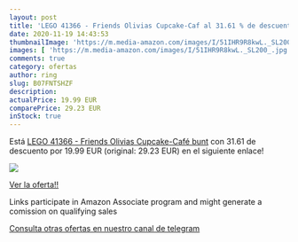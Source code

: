 ```yaml
---
layout: post
title: 'LEGO 41366 - Friends Olivias Cupcake-Caf al 31.61 % de descuento'
date: 2020-11-19 14:43:53
thumbnailImage: 'https://m.media-amazon.com/images/I/51IHR9R8kwL._SL200_.jpg'
images: [ 'https://m.media-amazon.com/images/I/51IHR9R8kwL._SL200_.jpg' ]
comments: true
category: ofertas
author: ring
slug: B07FNTSHZF
description:
actualPrice: 19.99 EUR
comparePrice: 29.23 EUR
inStock: true
---
```


Está [LEGO 41366 - Friends Olivias Cupcake-Café  bunt](https://www.amazon.de/dp/B07FNTSHZF/?tag=redken02-21) con 31.61 de descuento por 19.99 EUR (original: 29.23 EUR) en el siguiente enlace!

[![](https://m.media-amazon.com/images/I/51IHR9R8kwL._SL200_.jpg)](https://www.amazon.de/dp/B07FNTSHZF/?tag=redken02-21)

[Ver la oferta!!](https://www.amazon.de/dp/B07FNTSHZF/?tag=redken02-21)

Links participate in Amazon Associate program and might generate a comission on qualifying sales

[Consulta otras ofertas en nuestro canal de telegram](https://t.me/s/ofertas25)
